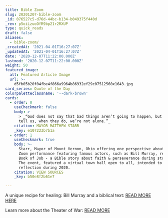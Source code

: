 ```yaml
---
title: Bible Zoom
slug: 20201207-bible-zoom
_id: 076527c5-d76d-44bc-b134-b049375f440d
_rev: p5oiLzuoOfR9bp21r2RXUP
type: quick_reads
draft: false
aliases:
  - bible-zoom/
_createdAt: '2021-04-01T16:27:07Z'
_updatedAt: '2021-04-01T16:27:07Z'
date: '2020-12-07T11:22:00.000Z'
lastmod: '2020-12-07T11:22:00.000Z'
weight: 50
featured_image:
  alt: Featured Article Image
  url: >-
    d5fb05b20f04fbe4f866a9964b86932ef29c07512560x1643.jpg
card_series: Quote of the Day
colorpaletteclassname: '--dark-brown'
cards:
  - order: 0
    useCheckmark: false
    body: >-
      > _“God does not say that bad things aren’t going to happen, but He does
      tell us, when they do, we’re not alone.”_
    citation: MAYOR MATTHEW STARR
    _key: e107223b7b1a
  - order: 1
    useCheckmark: true
    body: >-
      Starr, Mayor of Mount Vernon, Ohio offering one perspective about a live
      Zoom performance featuring famous actors, such as Bill Murray, reading the
      Book of Job - a Bible story about faith & perseverance during struggle.
      The event, featured a virtual town hall open to all, intended to spark
      reflection during 2020.
    citation: VIEW SOURCES
    _key: b50e8f2b61e7

---
```

A unique recipe for healing: Bill Murray and a biblical text: [READ MORE HERE](https://apnews.com/article/lifestyle-health-bill-murray-coronavirus-pandemic-elections-560051528be6d9727f8c32dbba5d536d)

Learn more about the Theater of War: [READ MORE](https://theaterofwar.com/about)